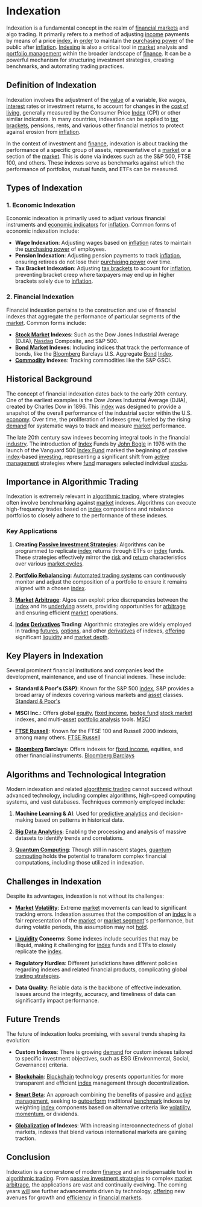 # Indexation

Indexation is a fundamental concept in the realm of [financial markets](../f/financial_market.md) and algo trading. It primarily refers to a method of adjusting [income](../i/income.md) payments by means of a price [index](../i/index.md), in [order](../o/order.md) to maintain the [purchasing power](../p/purchasing_power.md) of the public after [inflation](../i/inflation.md). [Indexing](../i/indexing.md) is also a critical tool in [market](../m/market.md) analysis and [portfolio management](../p/par.md) within the broader landscape of [finance](../f/finance.md). It can be a powerful mechanism for structuring investment strategies, creating benchmarks, and automating trading practices.

## Definition of Indexation

Indexation involves the adjustment of the [value](../v/value.md) of a variable, like wages, [interest](../i/interest.md) rates or investment returns, to account for changes in the [cost of living](../c/cost_of_living.md), generally measured by the Consumer Price [Index](../i/index.md) (CPI) or other similar indicators. In many countries, indexation can be applied to [tax brackets](../t/tax_brackets.md), pensions, rents, and various other financial metrics to protect against erosion from [inflation](../i/inflation.md).

In the context of investment and [finance](../f/finance.md), indexation is about tracking the performance of a specific group of assets, representative of a [market](../m/market.md) or a section of the [market](../m/market.md). This is done via indexes such as the S&P 500, FTSE 100, and others. These indexes serve as benchmarks against which the performance of portfolios, mutual funds, and ETFs can be measured.

## Types of Indexation

### 1. Economic Indexation
Economic indexation is primarily used to adjust various financial instruments and [economic indicators](../e/economic_indicators.md) for [inflation](../i/inflation.md). Common forms of economic indexation include:

- **Wage Indexation**: Adjusting wages based on [inflation](../i/inflation.md) rates to maintain the [purchasing power](../p/purchasing_power.md) of employees.
- **Pension Indexation**: Adjusting pension payments to track [inflation](../i/inflation.md), ensuring retirees do not lose their [purchasing power](../p/purchasing_power.md) over time.
- **Tax Bracket Indexation**: Adjusting [tax brackets](../t/tax_brackets.md) to account for [inflation](../i/inflation.md), preventing bracket creep where taxpayers may end up in higher brackets solely due to [inflation](../i/inflation.md).

### 2. Financial Indexation
Financial indexation pertains to the construction and use of financial indexes that aggregate the performance of particular segments of the [market](../m/market.md). Common forms include:

- **[Stock Market](../s/stock_market.md) Indexes**: Such as the Dow Jones Industrial Average (DJIA), [Nasdaq](../n/nasdaq.md) Composite, and S&P 500.
- **[Bond Market](../b/bond_market.md) Indexes**: Including indices that track the performance of bonds, like the [Bloomberg](../b/bloomberg.md) Barclays U.S. Aggregate [Bond](../b/bond.md) [Index](../i/index.md).
- **[Commodity](../c/commodity.md) Indexes**: Tracking commodities like the S&P GSCI.

## Historical Background

The concept of financial indexation dates back to the early 20th century. One of the earliest examples is the Dow Jones Industrial Average (DJIA), created by Charles Dow in 1896. This [index](../i/index.md) was designed to provide a snapshot of the overall performance of the industrial sector within the U.S. [economy](../e/economy.md). Over time, the proliferation of indexes grew, fueled by the rising [demand](../d/demand.md) for systematic ways to track and measure [market](../m/market.md) performance.

The late 20th century saw indexes becoming integral tools in the financial [industry](../i/industry.md). The introduction of [Index](../i/index.md) Funds by [John Bogle](../j/john_bogle.md) in 1976 with the launch of the Vanguard 500 [Index Fund](../i/index_fund.md) marked the beginning of passive [index](../i/index.md)-based [investing](../i/investing.md), representing a significant shift from [active management](../a/active_management.md) strategies where [fund](../f/fund.md) managers selected individual [stocks](../s/stock.md).

## Importance in Algorithmic Trading

Indexation is extremely relevant in [algorithmic trading](../a/accountability.md), where strategies often involve benchmarking against [market](../m/market.md) indexes. Algorithms can execute high-frequency trades based on [index](../i/index.md) compositions and rebalance portfolios to closely adhere to the performance of these indexes.

### Key Applications

1. **Creating [Passive Investment Strategies](../p/passive_investment_strategies.md)**: Algorithms can be programmed to replicate [index](../i/index.md) returns through ETFs or [index](../i/index.md) funds. These strategies effectively mirror the [risk](../r/risk.md) and [return](../r/return.md) characteristics over various [market cycles](../m/market_cycles.md).

2. **[Portfolio Rebalancing](../p/portfolio_rebalancing.md)**: [Automated trading systems](../a/automated_trading_systems.md) can continuously monitor and adjust the composition of a portfolio to ensure it remains aligned with a chosen [index](../i/index.md).

3. **[Market](../m/market.md) [Arbitrage](../a/arbitrage.md)**: Algos can exploit price discrepancies between the [index](../i/index.md) and its [underlying](../u/underlying.md) assets, providing opportunities for [arbitrage](../a/arbitrage.md) and ensuring efficient [market](../m/market.md) operations.

4. **[Index](../i/index.md) [Derivatives](../d/derivatives.md) Trading**: Algorithmic strategies are widely employed in trading [futures](../f/futures.md), [options](../o/options.md), and other [derivatives](../d/derivatives.md) of indexes, [offering](../o/offering.md) significant [liquidity](../l/liquidity.md) and [market depth](../m/market_depth.md).

## Key Players in Indexation

Several prominent financial institutions and companies lead the development, maintenance, and use of financial indexes. These include:

- **Standard & Poor's (S&P)**: Known for the S&P 500 [index](../i/index.md), S&P provides a broad array of indexes covering various markets and [asset](../a/asset.md) classes. [Standard & Poor's](https://www.spglobal.com/spdji/en/)

- **MSCI Inc.**: Offers global [equity](../e/equity.md), [fixed income](../f/fixed_income.md), [hedge fund](../h/hedge_fund.md) [stock market](../s/stock_market.md) indexes, and multi-[asset](../a/asset.md) [portfolio analysis](../p/portfolio_analysis.md) tools. [MSCI](https://www.msci.com)

- **[FTSE Russell](../f/ftse_russell.md)**: Known for the FTSE 100 and Russell 2000 indexes, among many others. [FTSE Russell](https://www.ftserussell.com)

- **[Bloomberg](../b/bloomberg.md) Barclays**: Offers indexes for [fixed income](../f/fixed_income.md), equities, and other financial instruments. [Bloomberg Barclays](https://www.bloomberg.com/professional/product/indices/)

## Algorithms and Technological Integration

Modern indexation and related [algorithmic trading](../a/accountability.md) cannot succeed without advanced technology, including complex algorithms, high-speed computing systems, and vast databases. Techniques commonly employed include:

1. **Machine Learning & AI**: Used for [predictive analytics](../p/predictive_analytics.md) and decision-making based on patterns in historical data.
   
2. **[Big Data Analytics](../b/big_data_analytics_in_trading.md)**: Enabling the processing and analysis of massive datasets to identify trends and correlations.
   
3. **[Quantum Computing](../q/quantum_computing_in_trading.md)**: Though still in nascent stages, [quantum computing](../q/quantum_computing_in_trading.md) holds the potential to transform complex financial computations, including those utilized in indexation.

## Challenges in Indexation

Despite its advantages, indexation is not without its challenges:

- **[Market](../m/market.md) [Volatility](../v/volatility.md)**: Extreme [market](../m/market.md) movements can lead to significant tracking errors. Indexation assumes that the composition of an [index](../i/index.md) is a fair representation of the [market](../m/market.md) or [market segment](../m/market_segment.md)'s performance, but during volatile periods, this assumption may not [hold](../h/hold.md).

- **[Liquidity](../l/liquidity.md) Concerns**: Some indexes include securities that may be illiquid, making it challenging for [index](../i/index.md) funds and ETFs to closely replicate the [index](../i/index.md).

- **Regulatory Hurdles**: Different jurisdictions have different policies regarding indexes and related financial products, complicating global [trading strategies](../t/trading_strategies.md).

- **Data Quality**: Reliable data is the backbone of effective indexation. Issues around the integrity, accuracy, and timeliness of data can significantly impact performance.

## Future Trends

The future of indexation looks promising, with several trends shaping its evolution:

- **Custom Indexes**: There is growing [demand](../d/demand.md) for custom indexes tailored to specific investment objectives, such as ESG (Environmental, Social, Governance) criteria.

- **[Blockchain](../b/blockchain_in_trading.md)**: [Blockchain](../b/blockchain_in_trading.md) technology presents opportunities for more transparent and efficient [index](../i/index.md) management through decentralization.

- **[Smart Beta](../s/smart_beta.md)**: An approach combining the benefits of passive and [active management](../a/active_management.md), seeking to [outperform](../o/outperform.md) traditional [benchmark](../b/benchmark.md) indexes by weighting [index](../i/index.md) components based on alternative criteria like [volatility](../v/volatility.md), [momentum](../m/momentum.md), or dividends.

- **[Globalization](../g/globalization.md) of Indexes**: With increasing interconnectedness of global markets, indexes that blend various international markets are gaining traction.

## Conclusion

Indexation is a cornerstone of modern [finance](../f/finance.md) and an indispensable tool in [algorithmic trading](../a/accountability.md). From [passive investment strategies](../p/passive_investment_strategies.md) to complex [market](../m/market.md) [arbitrage](../a/arbitrage.md), the applications are vast and continually evolving. The coming years [will](../w/will.md) see further advancements driven by technology, [offering](../o/offering.md) new avenues for growth and [efficiency](../e/efficiency.md) in [financial markets](../f/financial_market.md).